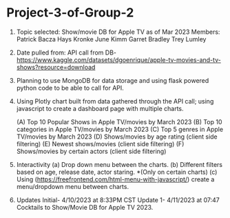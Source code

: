 # Project-3-of-Group-2

1. Topic selected: Show/movie DB for Apple TV as of Mar 2023
  Members: Patrick Bacza
           Hays Kronke
           June Kimm
           Garret Bradley
           Trey Lumley

2. Date pulled from:
  API call from DB- https://www.kaggle.com/datasets/dgoenrique/apple-tv-movies-and-tv-shows?resource=download
  
3. Planning to use MongoDB for data storage and using flask powered python code to be able to call for API.
 
4. Using Plotly chart built from data gathered through the API call; using javascript to create a dashboard page with multiple charts.
 
    (A) Top 10 Popular Shows in Apple TV/movies by March 2023
    (B) Top 10 categories in Apple TV/movies by March 2023
    (C) Top 5 genres in Apple TV/movies by March 2023 
    (D) Shows/movies by age rating (client side filtering)
    (E) Newest shows/movies (client side filtering)
    (F) Shows/movies by certain actors (client side filtering)

5. Interactivity
    (a) Drop down menu between the charts.
    (b) Different filters based on age, release date, actor staring. *(Only on certain charts)
    (c) Using (https://freefrontend.com/html-menu-with-javascript/) create a menu/dropdown menu between charts.
    
    
6. Updates
  Initial- 4/10/2023 at 8:33PM CST
  Update 1- 4/11/2023 at 07:47 Cocktails to Show/Movie DB for Apple TV 2023.
